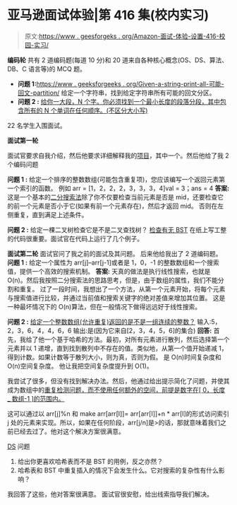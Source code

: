# 亚马逊面试体验|第 416 集(校内实习)

> 原文:[https://www . geesforgeks . org/Amazon-面试-体验-设置-416-校园-实习/](https://www.geeksforgeeks.org/amazon-interview-experience-set-416-campus-internship/)

**编码轮**
共有 2 道编码题(每道 10 分)和 20 道来自各种核心概念(OS、DS、算法、DB、C 语言等)的 MCQ 题。

*   **问题 1:**[https://www . geeksforgeeks . org/Given-a-string-print-all-可能-回文-partition/](https://www.geeksforgeeks.org/given-a-string-print-all-possible-palindromic-partition/) 给定一个字符串，找到给定字符串所有可能的回文分区。
*   **问题 2 :** [给你一大段，N 个字。你必须找到一个最小长度的段落分段，其中包含所有的 N 个单词在任何顺序。(不区分大小写)](https://practice.geeksforgeeks.org/problems/smallest-window-in-a-string-containing-all-the-characters-of-another-string/0)

22 名学生入围面试。

**面试第一轮**

面试官要求自我介绍，然后他要求详细解释我的[项目](https://www.geeksforgeeks.org/category/project/)，其中一个。然后他给了我 2 个编码问题

**问题 1 :** 给定一个排序的整数数组(可能包含重复项)，您应该编写一个返回元素第一个索引的函数。
例如 arr = [1，2，2，2，3，3，3，4]val = 3；ans = 4
**答案:** 这是一个基本的[二分搜索法](https://practice.geeksforgeeks.org/problems/who-will-win/0)除了你不仅要检查当前元素是否是 mid，还要检查它的前一个元素是否小于它(如果有前一个元素存在)，然后才返回 mid。
否则在左侧重复，直到满足上述条件。

**问题 2 :** 给定一棵二叉树检查它是不是二叉查找树？ [检查有无 BST](https://practice.geeksforgeeks.org/problems/check-for-bst/1)
在纸上写工整的代码很重要。面试官在代码上运行了几个例子。

**面试第二轮**
面试官问了我之前的面试及其问题。
后来他给我出了 2 道编码题。
**问题 1 :** 给定一个属性为 arr[j]–arr[j-1]或者是 1，0，-1 的整数数组和一个搜索值，提供一个高效的搜索机制。
**答案:** 天真的做法是执行线性搜索，也就是 O(n)。然后我按照二分搜索法的思路思考，但是，由于数组的属性，我们不能分割和重复。
过了一段时间，我想出了一个方法，从第一个元素开始，将每个元素与搜索值进行比较，并通过当前值和搜索关键字的绝对差值来增加其位置。
这是一种最坏情况下的 O(n)算法，但在一般情况下做得远远好于线性搜索。

**问题 2 :** [给定一个整数数组(允许重复)返回的是不是一组连续的整数？](https://practice.geeksforgeeks.org/problems/check-if-array-contains-contiguous-integers-with-duplicates-allowed/0)
输入:5，2，3，6，4，4，6，6 输出:是(因为它来自[2，3，4，5，6]的集合)
**回答:** 首先，我给了他一个基于哈希的方法。最初，对所有元素进行散列，然后选择第一个元素并以 1 递增，直到找到散列中不存在的值。类似地，从第一个值开始递减 1，得到计数。如果计数等于散列大小，则为真，否则为假。
是 O(n)时间复杂度和 O(n)空间复杂度。
他让我把空间复杂度提升到 O(1)。

我尝试了很多，但没有找到解决办法。然后，他通过给出提示简化了问题，并使其成为数组中的[重复检测问题，而不使用任何额外的空间，前提是数字在[ 0，长度 _ 数组-1 ]的范围内。](https://practice.geeksforgeeks.org/problems/find-duplicates-in-an-array/1)

这可以通过以 arr[j]%n 和 make arr[arr[I]]= arr[arr[I]]+n * arr[I]的形式访问索引 j 处的元素来实现。所以，如果在任何阶段，arr[j/n]是>的话，那就意味着我们之前已经去过了。他对这个解决方案很满意。

[DS](https://www.geeksforgeeks.org/data-structures/) 问题

1.  给出你更喜欢哈希表而不是 BST 的用例，反之亦然？
2.  哈希表和 BST 中重复插入的情况下会发生什么。它对搜索的复杂性有什么影响？

我回答了这些，他对答案很满意。
面试官很安慰，给出线索指导我们解决。
